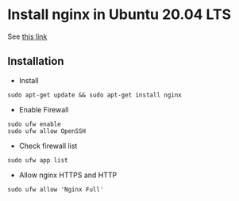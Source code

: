 # Install nginx in Ubuntu 20.04 LTS
See [this link](https://www.digitalocean.com/community/tutorials/how-to-install-nginx-on-ubuntu-20-04#step-5-–-setting-up-server-blocks-(recommended))

## Installation

- Install
```
sudo apt-get update && sudo apt-get install nginx
```

- Enable Firewall
```
sudo ufw enable
sudo ufw allow OpenSSH
```

- Check firewall list
```
sudo ufw app list
```

- Allow nginx HTTPS and HTTP
```
sudo ufw allow 'Nginx Full'
```